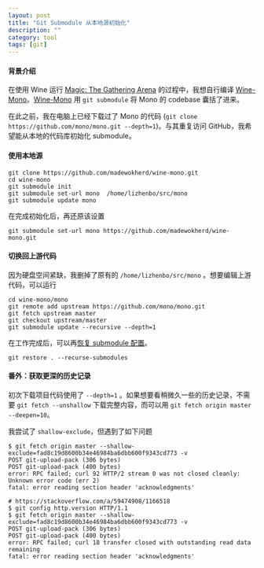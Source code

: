 ```yaml
---
layout: post
title: "Git Submodule 从本地源初始化"
description: ""
category: tool
tags: [git]
---
```


#### 背景介绍
在使用 Wine 运行 [Magic: The Gathering Arena][MTGA] 的过程中，我想自行编译 [Wine-Mono][wmono]。[Wine-Mono][wmono] 用 `git submodule` 将 Mono 的 codebase 囊括了进来。  

在此之前，我在电脑上已经下载过了 Mono 的代码 (`git clone https://github.com/mono/mono.git --depth=1`)。与其重复访问 GitHub，我希望能从本地的代码库初始化 submodule。


#### 使用本地源



```
git clone https://github.com/madewokherd/wine-mono.git
cd wine-mono
git submodule init
git submodule set-url mono  /home/lizhenbo/src/mono
git submodule update mono 
```


在完成初始化后，再还原该设置
```
git submodule set-url mono https://github.com/madewokherd/wine-mono.git
```

#### 切换回上游代码

因为硬盘空间紧缺，我删掉了原有的 `/home/lizhenbo/src/mono` 。想要编辑上游代码，可以运行

```
cd wine-mono/mono
git remote add upstream https://github.com/mono/mono.git
git fetch upstream master 
git checkout upstream/master
git submodule update --recursive --depth=1
```

在工作完成后，可以再[恢复 submodule 配置](https://stackoverflow.com/a/61751340/1166518)。
```
git restore . --recurse-submodules
```

#### 番外：获取更深的历史记录

初次下载项目代码使用了 `--depth=1` 。如果想要看稍微久一些的历史记录，不需要 `git fetch --unshallow` 下载完整内容，而可以用 `git fetch origin master --deepen=10`。
 
我尝试了 `shallow-exclude`，但遇到了如下问题




```
$ git fetch origin master --shallow-exclude=fad8c19d8600b34e46984ba6dbb600f9343cd773 -v
POST git-upload-pack (306 bytes)
POST git-upload-pack (400 bytes)
error: RPC failed; curl 92 HTTP/2 stream 0 was not closed cleanly: Unknown error code (err 2)
fatal: error reading section header 'acknowledgments'

# https://stackoverflow.com/a/59474908/1166518   
$ git config http.version HTTP/1.1
$ git fetch origin master --shallow-exclude=fad8c19d8600b34e46984ba6dbb600f9343cd773 -v
POST git-upload-pack (306 bytes)
POST git-upload-pack (400 bytes)
error: RPC failed; curl 18 transfer closed with outstanding read data remaining
fatal: error reading section header 'acknowledgments'
```
	

 

[MTGA]: https://appdb.winehq.org/objectManager.php?sClass=version&iId=37229
[wmono]: https://github.com/madewokherd/wine-mono
